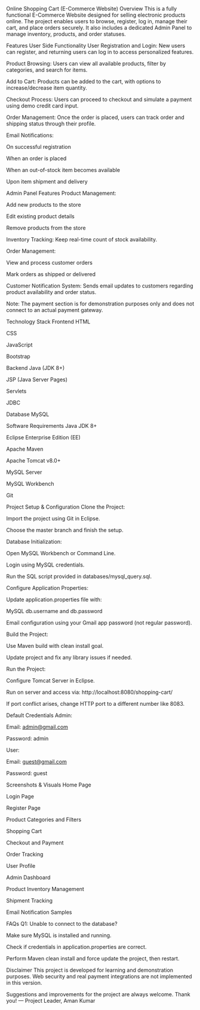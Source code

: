 Online Shopping Cart (E-Commerce Website)
Overview
This is a fully functional E-Commerce Website designed for selling electronic products online. The project enables users to browse, register, log in, manage their cart, and place orders securely. It also includes a dedicated Admin Panel to manage inventory, products, and order statuses.

Features
User Side Functionality
User Registration and Login: New users can register, and returning users can log in to access personalized features.

Product Browsing: Users can view all available products, filter by categories, and search for items.

Add to Cart: Products can be added to the cart, with options to increase/decrease item quantity.

Checkout Process: Users can proceed to checkout and simulate a payment using demo credit card input.

Order Management: Once the order is placed, users can track order and shipping status through their profile.

Email Notifications:

On successful registration

When an order is placed

When an out-of-stock item becomes available

Upon item shipment and delivery

Admin Panel Features
Product Management:

Add new products to the store

Edit existing product details

Remove products from the store

Inventory Tracking: Keep real-time count of stock availability.

Order Management:

View and process customer orders

Mark orders as shipped or delivered

Customer Notification System: Sends email updates to customers regarding product availability and order status.

Note: The payment section is for demonstration purposes only and does not connect to an actual payment gateway.

Technology Stack
Frontend
HTML

CSS

JavaScript

Bootstrap

Backend
Java (JDK 8+)

JSP (Java Server Pages)

Servlets

JDBC

Database
MySQL

Software Requirements
Java JDK 8+

Eclipse Enterprise Edition (EE)

Apache Maven

Apache Tomcat v8.0+

MySQL Server

MySQL Workbench

Git

Project Setup & Configuration
Clone the Project:

Import the project using Git in Eclipse.

Choose the master branch and finish the setup.

Database Initialization:

Open MySQL Workbench or Command Line.

Login using MySQL credentials.

Run the SQL script provided in databases/mysql_query.sql.

Configure Application Properties:

Update application.properties file with:

MySQL db.username and db.password

Email configuration using your Gmail app password (not regular password).

Build the Project:

Use Maven build with clean install goal.

Update project and fix any library issues if needed.

Run the Project:

Configure Tomcat Server in Eclipse.

Run on server and access via: http://localhost:8080/shopping-cart/

If port conflict arises, change HTTP port to a different number like 8083.

Default Credentials
Admin:

Email: admin@gmail.com

Password: admin

User:

Email: guest@gmail.com

Password: guest

Screenshots & Visuals
Home Page

Login Page

Register Page

Product Categories and Filters

Shopping Cart

Checkout and Payment

Order Tracking

User Profile

Admin Dashboard

Product Inventory Management

Shipment Tracking

Email Notification Samples

FAQs
Q1: Unable to connect to the database?

Make sure MySQL is installed and running.

Check if credentials in application.properties are correct.

Perform Maven clean install and force update the project, then restart.

Disclaimer
This project is developed for learning and demonstration purposes. Web security and real payment integrations are not implemented in this version.

Suggestions and improvements for the project are always welcome.
Thank you!
— Project Leader, Aman Kumar
